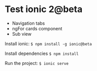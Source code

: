 # Test ionic 2@beta 
- Navigation tabs
- ngFor cards component
- Sub view

Install ionic:
`$ npm install -g ionic@beta`

Install dependencies
`$ npm install`

Run the project:
`$ ionic serve`
